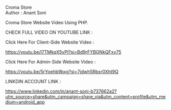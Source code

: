 Croma Store
<br>
Author : Anant Soni


Croma Store Website Video Using PHP.


CHECK FULL VIDEO ON YOUTUBE LINK :


Click Here For Client-Side Website Video : 

https://youtu.be/l7TMkqX5vPI?si=Bd9rFYBGNkQFxv75


Click Here For Admin-Side Website Video : 

https://youtu.be/5rYoehb9bxg?si=7jdwh5Rbxr0Xht9Q


LINKDIN ACCOUNT LINK :

https://www.linkedin.com/in/anant-soni-b737662a2?utm_source=share&utm_campaign=share_via&utm_content=profile&utm_medium=android_app
